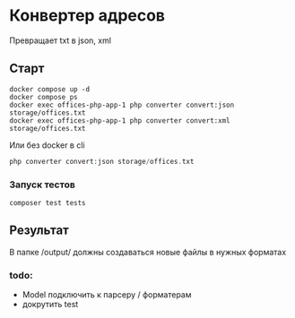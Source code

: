 # Конвертер адресов
Превращает txt в json, xml

## Старт
```terminal
docker compose up -d
docker compose ps
docker exec offices-php-app-1 php converter convert:json storage/offices.txt 
docker exec offices-php-app-1 php converter convert:xml storage/offices.txt 
```

Или без docker в cli
```php
php converter convert:json storage/offices.txt
```

### Запуск тестов
```terminal
composer test tests
```

## Результат
В папке /output/ должны создаваться новые файлы в нужных форматах

### todo: 
- Model подключить к парсеру / форматерам
- докрутить test